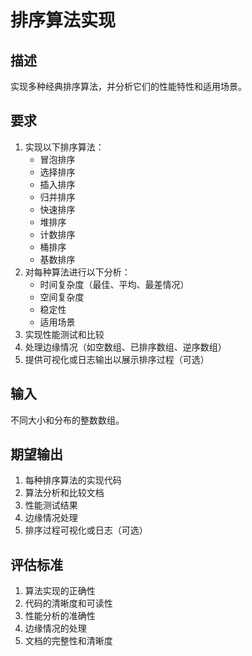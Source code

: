 # 排序算法实现

## 描述
实现多种经典排序算法，并分析它们的性能特性和适用场景。

## 要求
1. 实现以下排序算法：
   - 冒泡排序
   - 选择排序
   - 插入排序
   - 归并排序
   - 快速排序
   - 堆排序
   - 计数排序
   - 桶排序
   - 基数排序
2. 对每种算法进行以下分析：
   - 时间复杂度（最佳、平均、最差情况）
   - 空间复杂度
   - 稳定性
   - 适用场景
3. 实现性能测试和比较
4. 处理边缘情况（如空数组、已排序数组、逆序数组）
5. 提供可视化或日志输出以展示排序过程（可选）

## 输入
不同大小和分布的整数数组。

## 期望输出
1. 每种排序算法的实现代码
2. 算法分析和比较文档
3. 性能测试结果
4. 边缘情况处理
5. 排序过程可视化或日志（可选）

## 评估标准
1. 算法实现的正确性
2. 代码的清晰度和可读性
3. 性能分析的准确性
4. 边缘情况的处理
5. 文档的完整性和清晰度